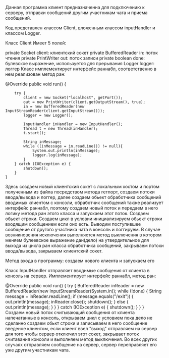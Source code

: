 Данная программа клиент предназначенна для подключению к серверу, отправки сообщений другим участникам чата и приема сообщений.

Код представлен классом Client, вложенным классом inputHandler и классом Logger.

Класс Client
Имеет 5 полей:

private Socket client: клиентский сокет
private BufferedReader in: поток чтения
private PrintWriter out: поток записи
private boolean done: булевское выражение, используется для прерывания
Logger logger: логгер
Класс имплементирует интерфейс раннабл, соответственно в нем реализован метод ран:

@Override
    public void run() {

        try {
            client = new Socket("localhost", getPort());
            out = new PrintWriter(client.getOutputStream(), true);
            in = new BufferedReader(new InputStreamReader(client.getInputStream()));
            logger = new Logger();

            InputHandler inHandler = new InputHandler();
            Thread t = new Thread(inHandler);
            t.start();

            String inMessage;
            while ((inMessage = in.readLine()) != null){
                System.out.println(inMessage);
                logger.log(inMessage);
            }
        } catch (IOException e) {
            shutdown();
        }
    }
Здесь создаем новый клиентский сокет с локальным хостом и портом полученным из файла посредством метода гетпорт, создаем потоки ввода/вывода и логгер, далее создаем обьект обработчика сообщений вводимых клиентом с консоли, обработчик сообщений также реализует интерфейс раннабл, поэтому создаем новый поток и передаем в него логику метода ран этого класса и запускаем этот поток. Создаем обьект строки. Создаем цикл в условии инициализируем обьект строки входящим сообщением если оно есть. Выводим поступившее сообщение от другого участника чата в консоль и логгируем. В случае возникновения исключения выполняется метод выключения в котором меняем булеевское выражение дан(дело) на утвердительное для выхода из цикла ран класса обработчика сообщений, закрываем потоки ввода/вывода, закрываем клиентский сокет.

Метод входа в программу: создаем нового клиента и запускаем его

Класс InputHandler
отправляет вводимые сообщения от клиента в консоль на сервер. Имплементирует интерфейс раннабл, метод ран:

 @Override
        public void run() {
            try {
                BufferedReader inReader = new BufferedReader(new InputStreamReader(System.in));
                while (!done) {
                    String message = inReader.readLine();
                    if (message.equals("/exit")) {
                        out.println(message);
                        inReader.close();
                        shutdown();
                    } else {
                        out.println(message);
                    }
                }
            } catch (IOException e) {
                shutdown();
            }
        }
    }
Создаем новый поток считывающий сообщения от клиента напечатанные в консоль, открываем цикл с условием пока дело не сделанно создаем обькт строки и записываем в него сообщение введеное клиентом, если клиент ввел "выход" отправляем на сервер для того чтобы сервер отключил этот сокет, закрывает поток считавания консоли и выполняем метод выключения. Во всех других случаях отправляем сообщение на сервер, сервер переправляет его уже другим участникам чата.